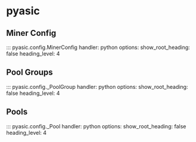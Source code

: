 # pyasic
## Miner Config

::: pyasic.config.MinerConfig
    handler: python
    options:
        show_root_heading: false
        heading_level: 4

## Pool Groups

::: pyasic.config._PoolGroup
    handler: python
    options:
        show_root_heading: false
        heading_level: 4

## Pools

::: pyasic.config._Pool
    handler: python
    options:
        show_root_heading: false
        heading_level: 4
